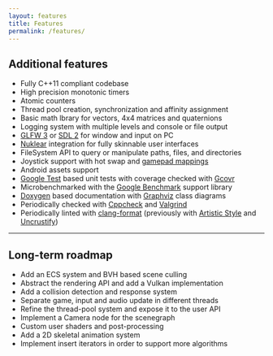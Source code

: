 ```yaml
---
layout: features
title: Features
permalink: /features/
---
```


## Additional features

- Fully C++11 compliant codebase
- High precision monotonic timers
- Atomic counters
- Thread pool creation, synchronization and affinity assignment
- Basic math lbrary for vectors, 4x4 matrices and quaternions
- Logging system with multiple levels and console or file output
- [GLFW 3](http://www.glfw.org/) or [SDL 2](https://www.libsdl.org/) for window and input on PC
- [Nuklear](https://github.com/vurtun/nuklear) integration for fully skinnable user interfaces
- FileSystem API to query or manipulate paths, files, and directories
- Joystick support with hot swap and [gamepad mappings](https://wiki.libsdl.org/CategoryGameController)
- Android assets support
- [Google Test](https://github.com/google/googletest) based unit tests with coverage checked with [Gcovr](http://gcovr.com/)
- Microbenchmarked with the [Google Benchmark](https://github.com/google/benchmark) support library
- [Doxygen](http://www.stack.nl/~dimitri/doxygen/) based documentation with [Graphviz](http://www.graphviz.org/) class diagrams
- Periodically checked with [Cppcheck](http://cppcheck.sourceforge.net/) and [Valgrind](http://valgrind.org/)
- Periodically linted with [clang-format](https://clang.llvm.org/docs/ClangFormat.html) (previously with [Artistic Style](http://astyle.sourceforge.net/) and [Uncrustify](http://uncrustify.sourceforge.net/))

---

## Long-term roadmap

- Add an ECS system and BVH based scene culling
- Abstract the rendering API and add a Vulkan implementation
- Add a collision detection and response system
- Separate game, input and audio update in different threads
- Refine the thread-pool system and expose it to the user API
- Implement a Camera node for the scenegraph
- Custom user shaders and post-processing
- Add a 2D skeletal animation system
- Implement insert iterators in order to support more algorithms
